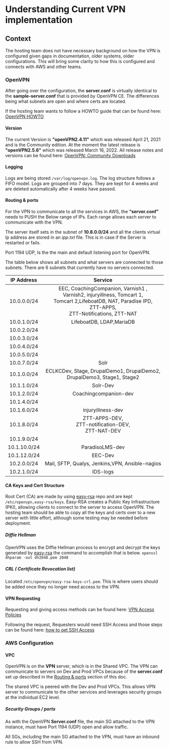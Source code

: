# Understanding Current VPN implementation

## Context

The hosting team does not have necessary background on how the VPN is configured given gaps in documentation, older systems, older configurations. This will bring some clarity to how this is configured and connects with AWS and other teams.

### OpenVPN

After going over the configuration, the __server.conf__ is virtually identical to the __sample-server.conf__ that is provided by OpenVPN CE. The differences being what subnets are open and where certs are located.

If the hosting team wants to follow a HOWTO guide that can be found here: [OpenVPN HOWTO](https://community.openvpn.net/openvpn/wiki/HOWTO)

#### Version

The current Version is __"openVPN2.4.11"__ which was released April 21, 2021 and is the Community edition. At the moment the latest release is __"openVPN2.5.6"__ which was released March 16, 2022. All release notes and versions can be found here: [OpenVPN: Community Downloads](https://openvpn.net/community-downloads/)

#### Logging

Logs are being stored `/var/log/openvpn.log`. The log structure follows a FIFO model. Logs are grouped into 7 days. They are kept for 4 weeks and are deleted automatically after 4 weeks have passed.

#### Routing & ports

For the VPN to communicate to all the services in AWS,  the __“server.conf”__ needs to PUSH the Below range of IPs. Each range allows each server to communicate with the VPN.

The server itself sets in the subnet of __10.8.0.0/24__ and all the clients virtual Ip address are stored in an _ipp.txt_ file. This is in case if the Server is restarted or fails.

Port 1194 UDP, Is the the main and default listening port for OpenVPN.

The table below shows all subnets and what servers are connected to those subnets. There are 6 subnets that currently have no servers connected.

|  IP Address  |                                                                                 Service                                                                                  |
| :----------: | :----------------------------------------------------------------------------------------------------------------------------------------------------------------------: |
| 10.0.0.0/24  | EEC, CoachingCompanion, Varnish1 , <br> Varnish2, injuryillness, Tomcart 1, <br> Tomcart 2,LifeboatDB, NAT, Paradise IPD, <br> ZTT-APPS, <br> ZTT-Notifications, ZTT-NAT |
| 10.0.1.0/24  |                                                                         LifeboatDB, LDAP,MariaDB                                                                         |
| 10.0.2.0/24  |                                                                                                                                                                          |
| 10.0.3.0/24  |                                                                                                                                                                          |
| 10.0.4.0/24  |                                                                                                                                                                          |
| 10.0.5.0/24  |                                                                                                                                                                          |
| 10.0.7.0/24  |                                                                                   Solr                                                                                   |
| 10.1.0.0/24  |                                                  ECLKCDev, Stage, DrupalDemo1, DrupalDemo2, DrupalDemo3, Stage1, Stage2                                                  |
| 10.1.1.0/24  |                                                                                 Solr-Dev                                                                                 |
| 10.1.2.0/24  |                                                                          Coachingcompanion-dev                                                                           |
| 10.1.4.0/24  |                                                                                                                                                                          |
| 10.1.6.0/24  |                                                                            injuryillness-dev                                                                             |
| 10.1.8.0/24  |                                                        ZTT-APPS-DEV, <br> ZTT-notification-DEV, <br> ZTT-NAT-DEV                                                         |
| 10.1.9.0/24  |                                                                                                                                                                          |
| 10.1.10.0/24 |                                                                             ParadisoLMS-dev                                                                              |
| 10.1.12.0/24 |                                                                                 EEC-Dev                                                                                  |
| 10.2.0.0/24  |                                                             Mail, SFTP, Qualys, Jenkins,VPN, Ansible-nagios                                                              |
| 10.2.1.0/24  |                                                                                 IDS-logs                                                                                 |

#### CA Keys and Cert Structure

Root Cert (CA) are made by using [easy-rsa](https://github.com/OpenVPN/easy-rsa) repo and are kept `/etc/openvpn,easy-rsa/keys`.
Easy-RSA creates a Public Key Infrastructure (PKI), allowing clients to connect to the server to access OpenVPN.
The hosting team should be able to copy all the keys and certs over to a new server with little effort, although some testing may be needed before deployment.

##### Diffie Hellman

OpenVPN uses the Diffie Hellman process to encrypt and decrypt the keys generated by [easy-rsa](https://github.com/OpenVPN/easy-rsa)
the command to accomplish that is below.
`openssl dhparam -out dh2048.pem 2048`

##### CRL ( Certificate Revocation list)

Located `/etc/openvpn/easy-rsa-keys-crl.pem`. This is where users should be added once they no longer need access to the VPN.

#### VPN Requesting

Requesting and giving access methods can be found here: [VPN Access Policies](https://github.com/OHS-Hosting-Infrastructure/infrastructure/blob/main/docs/runbooks/vpn-access-requests.md)

Following the request, Requesters would need SSH Access and those steps can be found here: [how to get SSH Access](https://github.com/OHS-Hosting-Infrastructure/infrastructure/blob/main/docs/runbooks/how-to-get-ssh-access.md)

### AWS Configuration

#### VPC

OpenVPN is on the __VPN__ server, which is in the Shared VPC. The VPN can communicate to servers on Dev and Prod VPCs because of the __server.conf__ set up described in the [Routing & ports](#Routing-&-ports) section of this doc.

The shared VPC is peered with the Dev and Prod VPCs. This allows VPN server to communicate to the other services and leverages security groups at the individual EC2 level.

##### Security Groups / ports

As with the OpenVPN __Server.conf__ file, the main SG attached to the VPN instance, must have Port 1194 (UDP) open and allow traffic.

All SGs, including the main SG attached to the VPN, must have an inbound rule to allow SSH from VPN.
